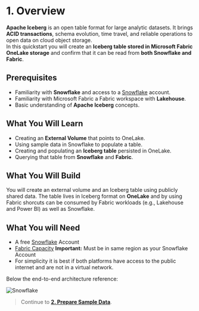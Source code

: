 # 1. Overview

**Apache Iceberg** is an open table format for large analytic datasets. It brings **ACID transactions**, schema evolution, time travel, and reliable operations to open data on cloud object storage.  
In this quickstart you will create an **Iceberg table stored in Microsoft Fabric OneLake storage** and confirm that it can be read from **both Snowflake and Fabric**.

## Prerequisites
- Familiarity with **Snowflake** and access to a [Snowflake](https://signup.snowflake.com/?_fsi=4LjRcWEw) account.
- Familiarity with Microsoft Fabric a Fabric workspace with **Lakehouse**.
- Basic understanding of **Apache Iceberg** concepts.

## What You Will Learn
- Creating an **External Volume** that points to OneLake.
- Using sample data in Snowflake to populate a table.
- Creating and populating an **Iceberg table** persisted in OneLake.
- Querying that table from **Snowflake** and **Fabric**.

## What You Will Build
You will create an external volume and an Iceberg table using publicly shared data. The table lives in Iceberg format on **OneLake** and by using Fabric shorcuts can be consumed by Fabric workloads (e.g., Lakehouse and Power BI) as well as Snowflake.

## What You will Need
- A free [Snowflake](https://signup.snowflake.com/?_fsi=4LjRcWEw) Account
- [Fabric Capacity](https://learn.microsoft.com/en-us/fabric/fundamentals/fabric-trial?_fsi=4LjRcWEw) **Important:** Must be in same region as your Snowflake Account
- For simplicity it is best if both platforms have access to the public internet and are not in a virtual network.

Below the end-to-end architecture reference:

![Snowflake](../assets/img/snowflake_1.png)


> Continue to **[2. Prepare Sample Data](02-prepare-sample-data.md)**.

